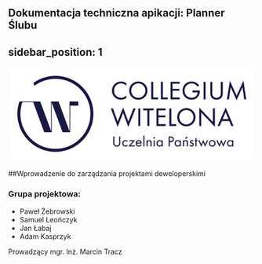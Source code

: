 # 
Dokumentacja techniczna apikacji: Planner Ślubu
---
sidebar_position: 1
---

![Projekt](/img/doc.jpg)

##Wprowadzenie do zarządzania projektami deweloperskimi

### Grupa projektowa:
- Paweł Żebrowski
- Samuel Leończyk
- Jan Łabaj
- Adam Kasprzyk

Prowadzący mgr. Inż. Marcin Tracz
